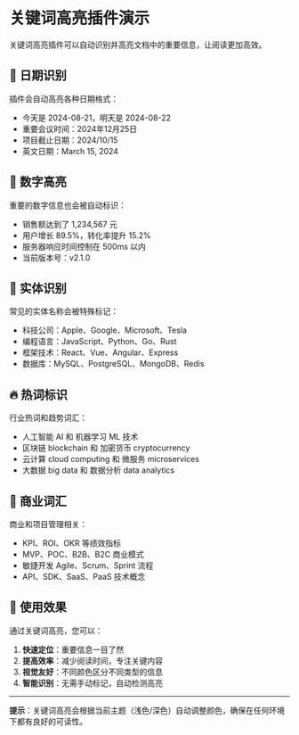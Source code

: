 # 关键词高亮插件演示

关键词高亮插件可以自动识别并高亮文档中的重要信息，让阅读更加高效。

## 📅 日期识别

插件会自动高亮各种日期格式：
- 今天是 2024-08-21，明天是 2024-08-22
- 重要会议时间：2024年12月25日
- 项目截止日期：2024/10/15
- 英文日期：March 15, 2024

## 🔢 数字高亮

重要的数字信息也会被自动标识：
- 销售额达到了 1,234,567 元
- 用户增长 89.5%，转化率提升 15.2%
- 服务器响应时间控制在 500ms 以内
- 当前版本号：v2.1.0

## 🏢 实体识别

常见的实体名称会被特殊标记：
- 科技公司：Apple、Google、Microsoft、Tesla
- 编程语言：JavaScript、Python、Go、Rust
- 框架技术：React、Vue、Angular、Express
- 数据库：MySQL、PostgreSQL、MongoDB、Redis

## 🔥 热词标识

行业热词和趋势词汇：
- 人工智能 AI 和 机器学习 ML 技术
- 区块链 blockchain 和 加密货币 cryptocurrency
- 云计算 cloud computing 和 微服务 microservices
- 大数据 big data 和 数据分析 data analytics

## 💼 商业词汇

商业和项目管理相关：
- KPI、ROI、OKR 等绩效指标
- MVP、POC、B2B、B2C 商业模式
- 敏捷开发 Agile、Scrum、Sprint 流程
- API、SDK、SaaS、PaaS 技术概念

## 🎯 使用效果

通过关键词高亮，您可以：
1. **快速定位**：重要信息一目了然
2. **提高效率**：减少阅读时间，专注关键内容
3. **视觉友好**：不同颜色区分不同类型的信息
4. **智能识别**：无需手动标记，自动检测高亮

---

**提示**：关键词高亮会根据当前主题（浅色/深色）自动调整颜色，确保在任何环境下都有良好的可读性。
